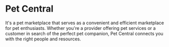 # Pet Central

It's a pet marketplace that serves as a convenient and efficient marketplace for pet enthusiasts. Whether you're a provider offering pet services or a customer in search of the perfect pet companion, Pet Central connects you with the right people and resources.
